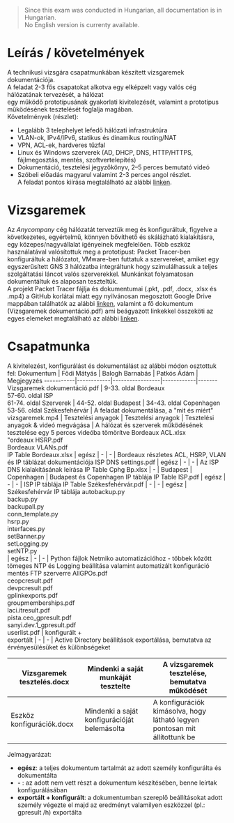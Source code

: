 > Since this exam was conducted in Hungarian, all documentation is in Hungarian.  
> No English version is currenty available.

# Leírás / követelmények
A technikusi vizsgára csapatmunkában készített vizsgaremek dokumentációja.  
A feladat 2-3 fős csapatokat alkotva egy elképzelt vagy valós cég hálózatának tervezését, a hálózat  
egy működő prototípusának gyakorlati kivitelezését, valamint a prototípus működésének tesztelését foglalja magában.  
Követelmények (részlet):  
- Legalább 3 telephelyet lefedő hálózati infrastruktúra  
- VLAN-ok, IPv4/IPv6, statikus és dinamikus routing/NAT  
- VPN, ACL-ek, hardveres tűzfal  
- Linux és Windows szerverek (AD, DHCP, DNS, HTTP/HTTPS, fájlmegosztás, mentés, szoftvertelepítés)  
- Dokumentáció, tesztelési jegyzőkönyv, 2–5 perces bemutató videó  
- Szóbeli előadás magyarul valamint 2-3 perces angol részlet.  
A feladat pontos kiírása megtalálható az alábbi [linken](https://api.ikk.hu/v1/media/documents/9215?filename=Informatikai-rendszer-%C3%A9s-alkalmaz%C3%A1s-%C3%BCzemeltet%C5%91-technikus-2023.11.21.-v3.pdf).  

# Vizsgaremek
Az *Anycompany* cég hálózatát terveztük meg és konfiguráltuk, figyelve a következetes, egyértelmű, könnyen bővíthető és skálázható kialakításra, egy közepes/nagyvállalat igényeinek megfelelően. Több eszköz használatával valósítottuk meg a prototípust: Packet Tracer-ben konfiguráltuk a hálózatot, VMware-ben futtatuk a szervereket, amiket egy egyszerűsített GNS 3 hálózatba integráltunk hogy szimulálhassuk a teljes szolgáltatási láncot valós szerverekkel. Munkánkat folyamatosan dokumentáltuk és alaposan teszteltük.  
A projekt Packet Tracer fájlja és dokumentumai (.pkt, .pdf, .docx, .xlsx és .mp4) a GitHub korlátai miatt egy nyilvánosan megosztott Google Drive mappában találhatók az alábbi [linken](https://drive.google.com/drive/folders/1kZVuYyWo8l51ZAn8TTIY-e1C415ShiCt?usp=sharing), valamint a fő dokumentum (Vizsgaremek dokumentáció.pdf) ami beágyazott linkekkel összeköti az egyes elemeket megtalálható az alábbi [linken](https://drive.google.com/file/d/1zebdZKaxsvqm0oUjk3IXmmW6wbCLI-I0/view?usp=drive_link).

# Csapatmunka
A kivitelezést, konfigurálást és dokumentálást az alábbi módon osztottuk fel:
Dokumentum | Fődi Mátyás | Balogh Barnabás | Patkós Ádám | Megjegyzés
-----------|------------|-----------------|------------|-------
Vizsgaremek dokumentáció.pdf | 9-33. oldal Bordeaux<br>57-60. oldal ISP<br>61-74. oldal Szerverek | 44-52. oldal Budapest  | 34-43. oldal Copenhagen<br>53-56. oldal Székesfehérvár | A feladat dokumentálása, a "mit és miért"
vizsgaremek.mp4 | Tesztelési anyagok | Tesztelési anyagok | Tesztelési anyagok & videó megvágása  | A hálózat és szerverek működésének tesztelése egy 5 perces videóba tömörítve
Bordeaux ACL.xlsx<br>"ordeaux HSRP.pdf<br>Bordeaux VLANs.pdf<br>IP Table Bordeaux.xlsx | egész | - | - | Bordeaux részletes ACL, HSRP, VLAN és IP táblázat dokumentációja 
ISP DNS settings.pdf | egész | - | - | Az ISP DNS kialakításának leírása
IP Table Cphg Bp.xlsx | - | Budapest | Copenhagen | Budapest és Copenhagen IP táblája
IP Table ISP.pdf | egész | - | - | ISP IP táblája
IP Table Székesfehérvár.pdf | - | - | egész | Székesfehérvár IP táblája
autobackup.py<br>backup.py<br>backupall.py<br>conn_template.py<br>hsrp.py<br>interfaces.py<br>setBanner.py<br>setLogging.py<br>setNTP.py<br> | egész | - | - | Python fájlok Netmiko automatizációhoz - többek között tömeges NTP és Logging beállítása valamint automatizált konfiguráció mentés FTP szerverre
AllGPOs.pdf<br>ceopcresult.pdf<br>devpcresult.pdf<br>gplinkexports.pdf<br>groupmemberships.pdf<br>laci.itresult.pdf<br>pista.ceo_gpresult.pdf<br>sanyi.dev.1_gpresult.pdf<br>userlist.pdf | konfigurált +<br>exportált | - | - | Active Directory beállítások exportálása, bemutatva az érvényesülésüket és különbségeket

Vizsgaremek tesztelés.docx | Mindenki a saját munkáját tesztelte | A vizsgaremek tesztelése, bemutatva működését
------|-------|---------
Eszköz konfigurációk.docx | Mindenki a saját konfigurációját belemásolta | A konfigurációk kimásolva, hogy látható legyen pontosan mit állítottunk be

Jelmagyarázat:
- **egész**: a teljes dokumentum tartalmát az adott személy konfigurálta és dokumentálta
- **-** : az adott nem vett részt a dokumentum készítésében, benne leírtak konfigurálásában
- **exportált + konfigurált**: a dokumentumban szereplő beállításokat adott személy végezte el majd az eredményt valamilyen eszközzel (pl.: gpresult /h) exportálta
